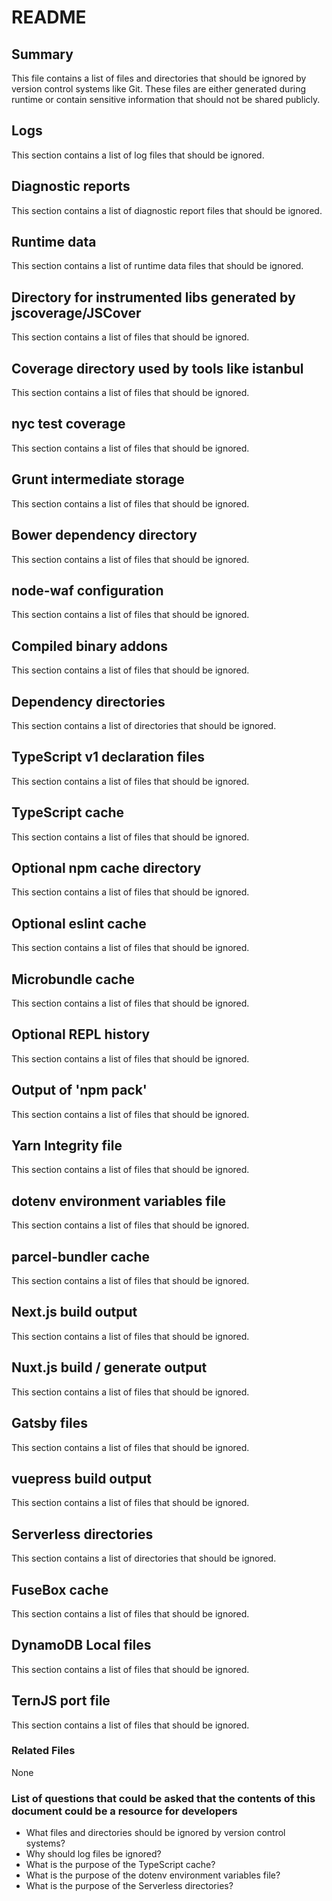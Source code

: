 # README

## Summary
This file contains a list of files and directories that should be ignored by version control systems like Git. These files are either generated during runtime or contain sensitive information that should not be shared publicly.

## Logs
This section contains a list of log files that should be ignored.

## Diagnostic reports
This section contains a list of diagnostic report files that should be ignored.

## Runtime data
This section contains a list of runtime data files that should be ignored.

## Directory for instrumented libs generated by jscoverage/JSCover
This section contains a list of files that should be ignored.

## Coverage directory used by tools like istanbul
This section contains a list of files that should be ignored.

## nyc test coverage
This section contains a list of files that should be ignored.

## Grunt intermediate storage
This section contains a list of files that should be ignored.

## Bower dependency directory
This section contains a list of files that should be ignored.

## node-waf configuration
This section contains a list of files that should be ignored.

## Compiled binary addons
This section contains a list of files that should be ignored.

## Dependency directories
This section contains a list of directories that should be ignored.

## TypeScript v1 declaration files
This section contains a list of files that should be ignored.

## TypeScript cache
This section contains a list of files that should be ignored.

## Optional npm cache directory
This section contains a list of files that should be ignored.

## Optional eslint cache
This section contains a list of files that should be ignored.

## Microbundle cache
This section contains a list of files that should be ignored.

## Optional REPL history
This section contains a list of files that should be ignored.

## Output of 'npm pack'
This section contains a list of files that should be ignored.

## Yarn Integrity file
This section contains a list of files that should be ignored.

## dotenv environment variables file
This section contains a list of files that should be ignored.

## parcel-bundler cache
This section contains a list of files that should be ignored.

## Next.js build output
This section contains a list of files that should be ignored.

## Nuxt.js build / generate output
This section contains a list of files that should be ignored.

## Gatsby files
This section contains a list of files that should be ignored.

## vuepress build output
This section contains a list of files that should be ignored.

## Serverless directories
This section contains a list of directories that should be ignored.

## FuseBox cache
This section contains a list of files that should be ignored.

## DynamoDB Local files
This section contains a list of files that should be ignored.

## TernJS port file
This section contains a list of files that should be ignored.

### Related Files
None

### List of questions that could be asked that the contents of this document could be a resource for developers
- What files and directories should be ignored by version control systems?
- Why should log files be ignored?
- What is the purpose of the TypeScript cache?
- What is the purpose of the dotenv environment variables file?
- What is the purpose of the Serverless directories?